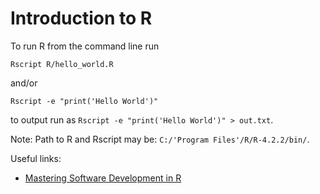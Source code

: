 # Introduction to R

To run R from the command line run

```
Rscript R/hello_world.R
```

and/or

```
Rscript -e "print('Hello World')"
```

to output run as `Rscript -e "print('Hello World')" > out.txt`. 

Note: Path to R and Rscript may be: `C:/'Program Files'/R/R-4.2.2/bin/`. 

Useful links:
- [Mastering Software Development in R](https://bookdown.org/rdpeng/RProgDA/)